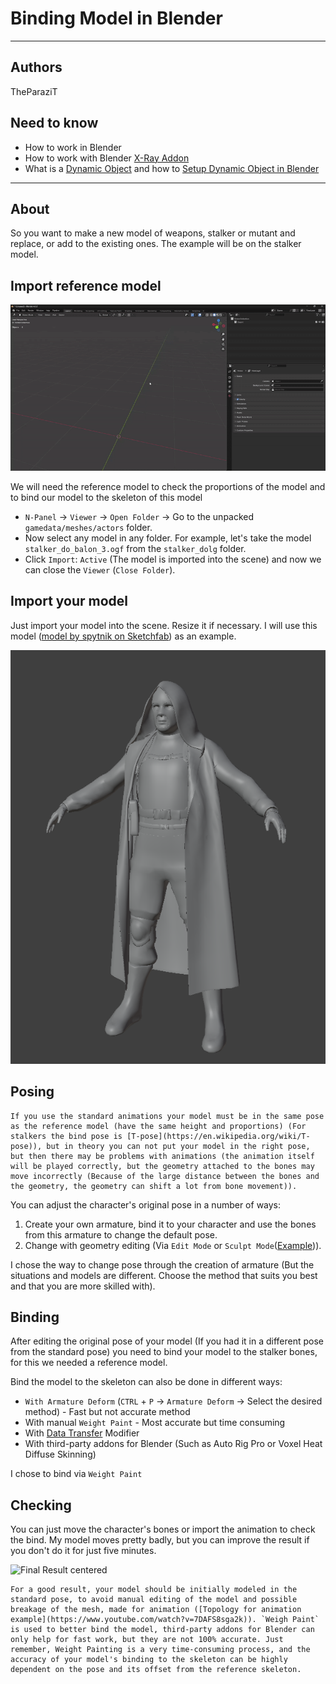 # Binding Model in Blender

___

## Authors

TheParaziT

## Need to know

- How to work in Blender
- How to work with Blender [X-Ray Addon](../../modding-tools/blender/blender-x-ray-addon-summary.md)
- What is a [Dynamic Object](../../glossary/glossary.html#dynamic-object) and how to [Setup Dynamic Object in Blender](setup-dynamic-object-in-blender.md)

___

## About

So you want to make a new model of weapons, stalker or mutant and replace, or add to the existing ones. The example will be on the stalker model.

## Import reference model

![Import Reference Model centered](assets/gifs/binding-model-import-ref-model.gif)

We will need the reference model to check the proportions of the model and to bind our model to the skeleton of this model

- `N-Panel` -> `Viewer` -> `Open Folder` -> Go to the unpacked `gamedata/meshes/actors` folder.
- Now select any model in any folder. For example, let's take the model `stalker_do_balon_3.ogf` from the `stalker_dolg` folder.
- Click `Import`: `Active` (The model is imported into the scene) and now we can close the `Viewer` (`Close Folder`).

## Import your model

Just import your model into the scene. Resize it if necessary. I will use this model ([model by spytnik on Sketchfab](https://sketchfab.com/3d-models/stalker-5fa82920a45845e386c2a7d778c0972c)) as an example.

![Model Example centered](assets/images/binding-model-my-model-example.png)

## Posing

```admonish tip
If you use the standard animations your model must be in the same pose as the reference model (have the same height and proportions) (For stalkers the bind pose is [T-pose](https://en.wikipedia.org/wiki/T-pose)), but in theory you can not put your model in the right pose, but then there may be problems with animations (the animation itself will be played correctly, but the geometry attached to the bones may move incorrectly (Because of the large distance between the bones and the geometry, the geometry can shift a lot from bone movement)).
```

You can adjust the character's original pose in a number of ways:

1. Create your own armature, bind it to your character and use the bones from this armature to change the default pose.
2. Change with geometry editing (Via `Edit Mode` or `Sculpt Mode`([Example](https://www.youtube.com/watch?v=7P5rdtzc18E&t=1082s))).

I chose the way to change pose through the creation of armature (But the situations and models are different. Choose the method that suits you best and that you are more skilled with).

## Binding

After editing the original pose of your model (If you had it in a different pose from the standard pose) you need to bind your model to the stalker bones, for this we needed a reference model.

Bind the model to the skeleton can also be done in different ways:

- `With Armature Deform` (`CTRL` + `P` -> `Armature Deform` -> Select the desired method) - Fast but not accurate method
- With manual `Weight Paint` - Most accurate but time consuming
- With [Data Transfer](https://docs.blender.org/manual/en/latest/modeling/modifiers/modify/data_transfer.html) Modifier
- With third-party addons for Blender (Such as Auto Rig Pro or Voxel Heat Diffuse Skinning)

I chose to bind via `Weight Paint`

## Checking

You can just move the character's bones or import the animation to check the bind. My model moves pretty badly, but you can improve the result if you don't do it for just five minutes.

![Final Result centered](assets/gifs/binding-model-final.gif)

```admonish info
For a good result, your model should be initially modeled in the standard pose, to avoid manual editing of the model and possible breakage of the mesh, made for animation ([Topology for animation example](https://www.youtube.com/watch?v=7DAFS8sga2k)). `Weigh Paint` is used to better bind the model, third-party addons for Blender can only help for fast work, but they are not 100% accurate. Just remember, Weight Painting is a very time-consuming process, and the accuracy of your model's binding to the skeleton can be highly dependent on the pose and its offset from the reference skeleton.
```
